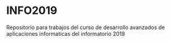 # INFO2019

Repositorio para trabajos del curso de desarrollo avanzados de aplicaciones informaticas 
del informatorio 2019
